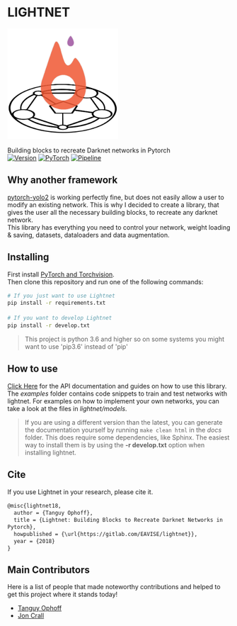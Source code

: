 LIGHTNET
========
<img src="docs/.static/lightnet.png" alt="Logo" width="250" height="250">  

Building blocks to recreate Darknet networks in Pytorch  
[![Version][version-badge]][documentation-url]
[![PyTorch][pytorch-badge]][pytorch-url]
[![Pipeline][pipeline-badge]][pipeline-badge]



## Why another framework
[pytorch-yolo2](https://github.com/marvis/pytorch-yolo2) is working perfectly fine, but does not easily allow a user to modify an existing network.
This is why I decided to create a library, that gives the user all the necessary building blocks, to recreate any darknet network.  
This library has everything you need to control your network, weight loading & saving, datasets, dataloaders and data augmentation.

## Installing
First install [PyTorch and Torchvision](http://pytorch.org/).  
Then clone this repository and run one of the following commands:
```bash
# If you just want to use Lightnet
pip install -r requirements.txt

# If you want to develop Lightnet
pip install -r develop.txt
```
> This project is python 3.6 and higher so on some systems you might want to use 'pip3.6' instead of 'pip'

## How to use
[Click Here](https://eavise.gitlab.io/lightnet) for the API documentation and guides on how to use this library.  
The _examples_ folder contains code snippets to train and test networks with lightnet. For examples on how to implement your own networks, you can take a look at the files in _lightnet/models_.
>If you are using a different version than the latest,
>you can generate the documentation yourself by running `make clean html` in the _docs_ folder.
>This does require some dependencies, like Sphinx.
>The easiest way to install them is by using the __-r develop.txt__ option when installing lightnet.

## Cite
If you use Lightnet in your research, please cite it.
```
@misc{lightnet18,
  author = {Tanguy Ophoff},
  title = {Lightnet: Building Blocks to Recreate Darknet Networks in Pytorch},
  howpublished = {\url{https://gitlab.com/EAVISE/lightnet}},
  year = {2018}
}
```

## Main Contributors
Here is a list of people that made noteworthy contributions and helped to get this project where it stands today!
  - [Tanguy Ophoff](https://gitlab.com/0phoff)
  - [Jon Crall](https://gitlab.com/Erotemic)


[version-badge]: https://img.shields.io/badge/version-0.4.0-blue.svg
[pytorch-badge]: https://img.shields.io/badge/PyTorch-0.4.1-F05732.svg
[pytorch-url]: https://pytorch.org
[pipeline-badge]: https://gitlab.com/EAVISE/lightnet/badges/master/pipeline.svg
[documentation-url]: https://eavise.gitlab.io/lightnet

